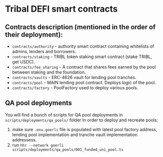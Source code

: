 # Tribal DEFI smart contracts

## Contracts description (mentioned in the order of their deployment):
- `contracts/authority` - authority smart contract containing whitelists of admins, lenders and borrowers.
- `contracts/staking` - TRIBL token staking smart contract (stake TRIBL, get USDC).
- `contracts/fee_sharing` - A contract that shares fees earned by the pool between staking and the foundation.
- `contracts/vaults` - ERC-4626 vault for lending pool tranches.
- `contracts/pool` - MAIN lending pool contract. Deploys logic of the pool.
- `contracts/factory` - PoolFactory used to deploy various pools.

## QA pool deployments

You will find a bunch of scripts for QA pool deployments in `scripts/deployments/qa_pools/` folder
In order to deploy and recreate pools:

1. make sure `.env.goerli` file is populated with latest pool factory address, lending pool implementation and tranche vault implementation addressess.
2. run `hhr --network goerli scripts/deployments/qa_pools/001_funded_uni_pool.ts`